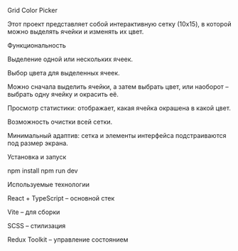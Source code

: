 Grid Color Picker

Этот проект представляет собой интерактивную сетку (10x15), в которой можно выделять ячейки и изменять их цвет.

Функциональность

Выделение одной или нескольких ячеек.

Выбор цвета для выделенных ячеек.

Можно сначала выделить ячейки, а затем выбрать цвет, или наоборот – выбрать одну ячейку и окрасить её.

Просмотр статистики: отображает, какая ячейка окрашена в какой цвет.

Возможность очистки всей сетки.

Минимальный адаптив: сетка и элементы интерфейса подстраиваются под размер экрана.

Установка и запуск

npm install
npm run dev

Используемые технологии

React + TypeScript – основной стек

Vite – для сборки

SCSS – стилизация

Redux Toolkit – управление состоянием

